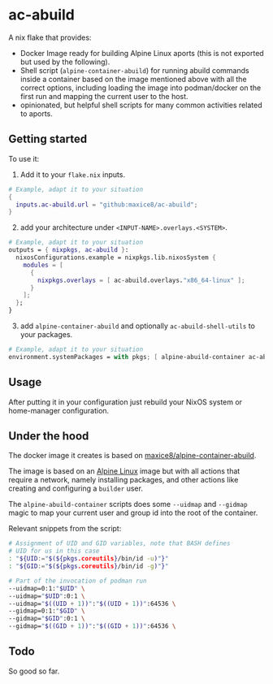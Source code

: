 # ac-abuild

A nix flake that provides:

- Docker Image ready for building Alpine Linux aports (this is not exported but used by the following).
- Shell script (`alpine-container-abuild`) for running abuild commands inside a container based on the image mentioned above with all the correct options, including loading the image into podman/docker on the first run and mapping the current user to the host.
- opinionated, but helpful shell scripts for many common activities related to aports.

## Getting started

To use it:

1. Add it to your `flake.nix` inputs.

```nix
# Example, adapt it to your situation
{
  inputs.ac-abuild.url = "github:maxice8/ac-abuild";
}
```

2. add your architecture under `<INPUT-NAME>.overlays.<SYSTEM>`.

```nix
# Example, adapt it to your situation
outputs = { nixpkgs, ac-abuild }:
  nixosConfigurations.example = nixpkgs.lib.nixosSystem {
    modules = [
      {
        nixpkgs.overlays = [ ac-abuild.overlays."x86_64-linux" ];
      }
    ];
  };
}
```

3. add `alpine-container-abuild` and optionally `ac-abuild-shell-utils` to your packages.

```nix
# Example, adapt it to your situation
environment.systemPackages = with pkgs; [ alpine-abuild-container ac-abuild-shell-utils ];
```

## Usage

After putting it in your configuration just rebuild your NixOS system or home-manager configuration.

## Under the hood

The docker image it creates is based on [maxice8/alpine-container-abuild](https://hub.docker.com/repository/docker/maxice8/alpine-container-abuild/).

The image is based on an [Alpine Linux](https://alpinelinux.org) image but with all actions that require a network, namely installing packages, and other actions like creating and configuring a `builder` user.

The `alpine-abuild-container` scripts does some `--uidmap` and `--gidmap` magic to map your current user and group id into the root of the container.

Relevant snippets from the script:

```sh
# Assignment of UID and GID variables, note that BASH defines
# UID for us in this case
: "${UID:="$(${pkgs.coreutils}/bin/id -u)"}"
: "${GID:="$(${pkgs.coreutils}/bin/id -g)"}"

# Part of the invocation of podman run
--uidmap=0:1:"$UID" \
--uidmap="$UID":0:1 \
--uidmap="$((UID + 1))":"$((UID + 1))":64536 \
--gidmap=0:1:"$GID" \
--gidmap="$GID":0:1 \
--gidmap="$((GID + 1))":"$((GID + 1))":64536 \
```

## Todo

So good so far.
